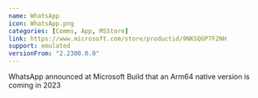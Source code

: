 ```yaml
---
name: WhatsApp
icon: WhatsApp.png
categories: [Comms, App, MSStore]
link: https://www.microsoft.com/store/productid/9NKSQGP7F2NH
support: emulated
versionFrom: "2.2300.0.0"
---
```


WhatsApp announced at Microsoft Build that an Arm64 native version is coming in 2023